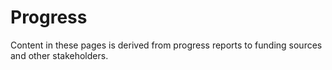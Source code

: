 # Progress

Content in these pages is derived from progress reports to funding sources and other stakeholders.

